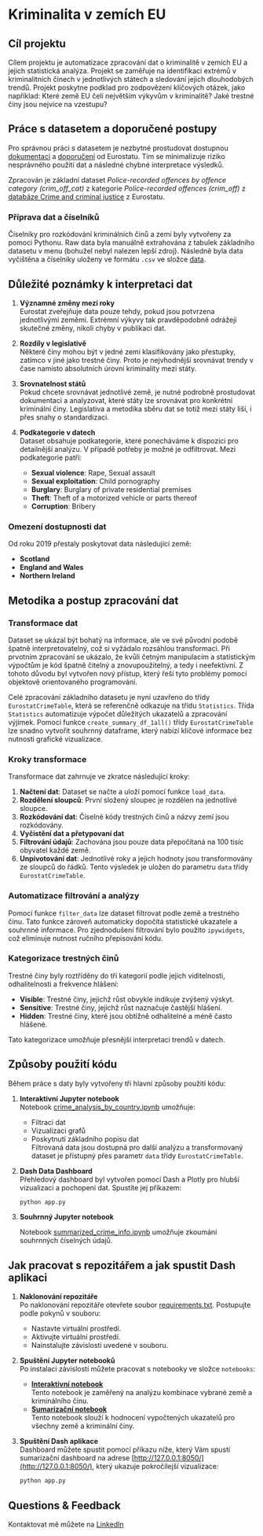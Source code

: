 # Kriminalita v zemích EU

## Cíl projektu
Cílem projektu je automatizace zpracování dat o kriminalitě v zemích EU a jejich statistická analýza. Projekt se zaměřuje na identifikaci extrémů v kriminalitních činech v jednotlivých státech a sledování jejich dlouhodobých trendů. Projekt poskytne podklad pro zodpovězení klíčových otázek, jako například: Které země EU čelí největším výkyvům v kriminalitě? Jaké trestné činy jsou nejvíce na vzestupu?

## Práce s datasetem a doporučené postupy
Pro správnou práci s datasetem je nezbytné prostudovat dostupnou [dokumentaci](https://ec.europa.eu/eurostat/cache/metadata/en/crim_sims.htm) a [doporučení](https://ec.europa.eu/eurostat/documents/3859598/18846431/KS-GQ-24-010-EN-N.pdf/ef737587-085e-6018-8038-e41f59222020?version=3.0&t=1712826948630) od Eurostatu. Tím se minimalizuje riziko nesprávného použití dat a následné chybné interpretace výsledků.

Zpracován je základní dataset *Police-recorded offences by offence category (crim_off_cat)* z kategorie *Police-recorded offences (crim_off)* z [databáze Crime and criminal justice](https://ec.europa.eu/eurostat/web/crime/database) z Eurostatu.

### Příprava dat a číselníků
Číselníky pro rozkódování kriminálních činů a zemí byly vytvořeny za pomoci Pythonu. Raw data byla manuálně extrahována z tabulek základního datasetu v menu (bohužel nebyl nalezen lepší zdroj). Následně byla data vyčištěna a číselníky uloženy ve formátu `.csv` ve složce [data](/data).

## Důležité poznámky k interpretaci dat
1. **Významné změny mezi roky**  
   Eurostat zveřejňuje data pouze tehdy, pokud jsou potvrzena jednotlivými zeměmi. Extrémní výkyvy tak pravděpodobně odrážejí skutečné změny, nikoli chyby v publikaci dat.

2. **Rozdíly v legislativě**  
   Některé činy mohou být v jedné zemi klasifikovány jako přestupky, zatímco v jiné jako trestné činy. Proto je nejvhodnější srovnávat trendy v čase namísto absolutních úrovní kriminality mezi státy.

3. **Srovnatelnost států**  
   Pokud chcete srovnávat jednotlivé země, je nutné podrobně prostudovat dokumentaci a analyzovat, které státy lze srovnávat pro konkrétní kriminální činy. Legislativa a metodika sběru dat se totiž mezi státy liší, i přes snahy o standardizaci.

4. **Podkategorie v datech**  
   Dataset obsahuje podkategorie, které ponecháváme k dispozici pro detailnější analýzu. V případě potřeby je možné je odfiltrovat. Mezi podkategorie patří:
   - **Sexual violence**: Rape, Sexual assault
   - **Sexual exploitation**: Child pornography
   - **Burglary**: Burglary of private residential premises
   - **Theft**: Theft of a motorized vehicle or parts thereof
   - **Corruption**: Bribery

### Omezení dostupnosti dat

Od roku 2019 přestaly poskytovat data následující země:
- **Scotland**
- **England and Wales**
- **Northern Ireland**


## Metodika a postup zpracování dat

### Transformace dat

Dataset se ukázal být bohatý na informace, ale ve své původní podobě špatně interpretovatelný, což si vyžádalo rozsáhlou transformaci. Při prvotním zpracování se ukázalo, že kvůli četným manipulacím a statistickým výpočtům je kód špatně čitelný a znovupoužitelný, a tedy i neefektivní. Z tohoto důvodu byl vytvořen nový přístup, který řeší tyto problémy pomocí objektově orientovaného programování.

Celé zpracování základního datasetu je nyní uzavřeno do třídy `EurostatCrimeTable`, která se referenčně odkazuje na třídu `Statistics`. Třída `Statistics` automatizuje výpočet důležitých ukazatelů a zpracování výjimek. Pomocí funkce `create_summary_df_1all()` třídy `EurostatCrimeTable` lze snadno vytvořit souhrnný dataframe, který nabízí klíčové informace bez nutnosti grafické vizualizace.

### Kroky transformace

Transformace dat zahrnuje ve zkratce následující kroky:
1. **Načtení dat**: Dataset se načte a uloží pomocí funkce `load_data`.
2. **Rozdělení sloupců**: První složený sloupec je rozdělen na jednotlivé sloupce.
3. **Rozkódování dat**: Číselné kódy trestných činů a názvy zemí jsou rozkódovány.
4. **Vyčistění dat a přetypovaní dat** 
4. **Filtrování údajů**: Zachována jsou pouze data přepočítaná na 100 tisíc obyvatel každé země.
5. **Unpivotování dat**: Jednotlivé roky a jejich hodnoty jsou transformovány ze sloupců do řádků. Tento výsledek je uložen do parametru `data` třídy `EurostatCrimeTable`.

### Automatizace filtrování a analýzy

Pomocí funkce `filter_data` lze dataset filtrovat podle země a trestného činu. Tato funkce zároveň automaticky dopočítá statistické ukazatele a souhrnné informace. Pro zjednodušení filtrování bylo použito `ipywidgets`, což eliminuje nutnost ručního přepisování kódu.

### Kategorizace trestných činů

Trestné činy byly roztříděny do tří kategorií podle jejich viditelnosti, odhalitelnosti a frekvence hlášení:
- **Visible**: Trestné činy, jejichž růst obvykle indikuje zvýšený výskyt.
- **Sensitive**: Trestné činy, jejichž růst naznačuje častější hlášení.
- **Hidden**: Trestné činy, které jsou obtížně odhalitelné a méně často hlášené.

Tato kategorizace umožňuje přesnější interpretaci trendů v datech.


## Způsoby použití kódu

Během práce s daty byly vytvořeny tři hlavní způsoby použití kódu:

1. **Interaktivní Jupyter notebook**  
   Notebook [crime_analysis_by_country.ipynb](notebooks/crime_analysis_by_country.ipynb) umožňuje:
   - Filtraci dat
   - Vizualizaci grafů
   - Poskytnutí základního popisu dat  
   Filtrovaná data jsou dostupná pro další analýzu a transformovaný dataset je přístupný přes parametr `data` třídy `EurostatCrimeTable`.

2. **Dash Data Dashboard**  
   Přehledový dashboard byl vytvořen pomocí Dash a Plotly pro hlubší vizualizaci a pochopení dat. Spustíte jej příkazem:
   ```bash
   python app.py

3. **Souhrnný Jupyter notebook**

    Notebook [summarized_crime_info.ipynb](notebooks/summarized_crime_info.ipynb) umožňuje zkoumání souhrnných číselných údajů.


## Jak pracovat s repozitářem a jak spustit Dash aplikaci

1. **Naklonování repozitáře**  
   Po naklonování repozitáře otevřete soubor [requirements.txt](requirements.txt). Postupujte podle pokynů v souboru:
   - Nastavte virtuální prostředí.
   - Aktivujte virtuální prostředí.
   - Nainstalujte závislosti uvedené v souboru.

2. **Spuštění Jupyter notebooků**  
   Po instalaci závislostí můžete pracovat s notebooky ve složce `notebooks`:
   - **[Interaktivní notebook](notebooks/crime_analysis_by_country.ipynb)**  
     Tento notebook je zaměřený na analýzu kombinace vybrané země a kriminálního činu.
   - **[Sumarizační notebook](notebooks/summarized_crime_info.ipynb)**  
     Tento notebook slouží k hodnocení vypočtených ukazatelů pro všechny země a kriminální činy.

3. **Spuštění Dash aplikace**  
   Dashboard můžete spustit pomocí příkazu níže, který Vám spustí sumarizační dashboard na adrese [http://127.0.0.1:8050/](http://127.0.0.1:8050/), který ukazuje pokročilejší vizualizace:
   ```bash
   python app.py


## Questions & Feedback

Kontaktovat mě můžete na [LinkedIn](https://www.linkedin.com/in/klarabek/)



